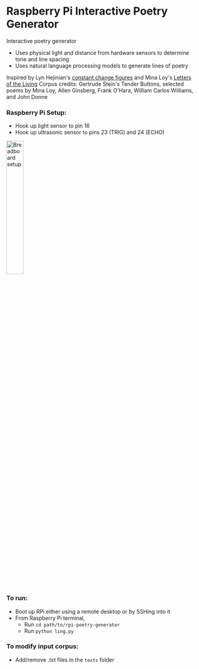 # Raspberry Pi Interactive Poetry Generator
Interactive poetry generator
- Uses physical light and distance from hardware sensors to determine tone and line spacing
- Uses natural language processing models to generate lines of poetry

Inspired by Lyn
Hejinian's [constant change
figures](http://www.poetryfoundation.org/poem/184117) and Mina Loy's 
[Letters of the
Living](http://www.poemhunter.com/poem/letters-of-the-unliving/)
Corpus credits: Gertrude Stein's Tender Buttons, selected poems by Mina Loy,
Allen Ginsberg, Frank O'Hara, William Carlos Williams, and John Donne

### Raspberry Pi Setup:
- Hook up light sensor to pin 16
- Hook up ultrasonic sensor to pins 23 (TRIG) and 24 (ECHO)

<img src="http://i.imgur.com/Gjwng3t.jpg" alt="Breadboard setup" width="30%" height="30%">

### To run:
- Boot up RPi either using a remote desktop or by SSHing into it
- From Raspberry Pi terminal, 
  - Run `cd path/to/rpi-poetry-generator`
  - Run `python ling.py`

### To modify input corpus:
- Add/remove .txt files in the `texts` folder


